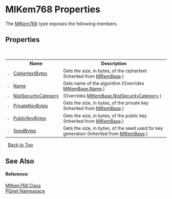 # MlKem768 Properties
 

The <a href="0e254b35-26bd-6a16-941e-b434d43c7d09">MlKem768</a> type exposes the following members.


## Properties
&nbsp;<table><tr><th></th><th>Name</th><th>Description</th></tr><tr><td>![Public property](media/pubproperty.gif "Public property")</td><td><a href="93c38c87-7a8b-ce82-9f2c-02036c940599">CiphertextBytes</a></td><td>
Gets the size, in bytes, of the ciphertext
 (Inherited from <a href="048f1bfa-554d-653d-117e-4772fbe7d244">MlKemBase</a>.)</td></tr><tr><td>![Public property](media/pubproperty.gif "Public property")</td><td><a href="663fcb5c-1ce7-19b9-80ea-37b5684014ad">Name</a></td><td>
Gets name of the algorithm
 (Overrides <a href="fe7b958e-3025-1129-be44-2c491e8076ac">MlKemBase.Name</a>.)</td></tr><tr><td>![Public property](media/pubproperty.gif "Public property")</td><td><a href="4e78c303-15b5-3369-d21c-c058b41ef1a5">NistSecurityCategory</a></td><td> (Overrides <a href="7bb3c241-2a71-7a1d-596b-abc3bcc714d9">MlKemBase.NistSecurityCategory</a>.)</td></tr><tr><td>![Public property](media/pubproperty.gif "Public property")</td><td><a href="d5d7893f-bda4-8a4e-3b43-978582e9bf55">PrivateKeyBytes</a></td><td>
Gets the size, in bytes, of the private key
 (Inherited from <a href="048f1bfa-554d-653d-117e-4772fbe7d244">MlKemBase</a>.)</td></tr><tr><td>![Public property](media/pubproperty.gif "Public property")</td><td><a href="ae19e6b8-d036-8800-e3c4-89b479e1c371">PublicKeyBytes</a></td><td>
Gets the size, in bytes, of the public key
 (Inherited from <a href="048f1bfa-554d-653d-117e-4772fbe7d244">MlKemBase</a>.)</td></tr><tr><td>![Public property](media/pubproperty.gif "Public property")</td><td><a href="eb19e6b5-634c-ba51-96e9-0cc35e89da46">SeedBytes</a></td><td>
Gets the size, in bytes, of the seed used for key generation
 (Inherited from <a href="048f1bfa-554d-653d-117e-4772fbe7d244">MlKemBase</a>.)</td></tr></table>&nbsp;
<a href="#mlkem768-properties">Back to Top</a>

## See Also


#### Reference
<a href="0e254b35-26bd-6a16-941e-b434d43c7d09">MlKem768 Class</a><br /><a href="fc4f881f-e121-9cf0-ed49-65bf6b5a005d">PQnet Namespace</a><br />